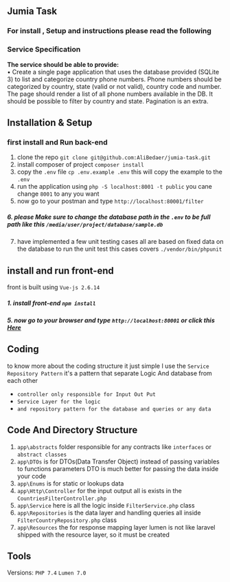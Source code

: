 ## Jumia Task

### For install , Setup and instructions please read the following 

### Service Specification
**The service should be able to provide:** <br/>
• Create a single page application that uses the database provided (SQLite 3) to list and
categorize country phone numbers.
Phone numbers should be categorized by country, state (valid or not valid), country code and
number.
The page should render a list of all phone numbers available in the DB. It should be possible to
filter by country and state. Pagination is an extra.<br/>


## Installation & Setup
### first install and Run back-end
 1. clone the repo `git clone git@github.com:AliBedaer/jumia-task.git`
 2. install composer of project `composer install`
 3. copy the `.env` file `cp .env.example .env` this will copy the example to the `.env`
 4. run the application using `php -S localhost:8001 -t public` you cane change `8001` to any you want
 5. now go to your postman and type `http://localhost:80001/filter`

##### 6. please Make sure to change the database path in the `.env` to be full path like this `/media/user/project/database/sample.db`

 7. have implemented a few unit testing cases all are based on fixed data on the database
to run the unit test this cases covers  `./vendor/bin/phpunit` 

## install and run front-end
front is built using `Vue-js 2.6.14`
##### 1. install front-end `npm install`
##### 5. now go to your browser and type `http://localhost:80001` or click this  [Here](http://localhost:80001)

## Coding
to know more about the coding structure it just simple I use the `Service Repository Pattern` it's a pattern that 
separate Logic And database from each other
- `controller only responsible for Input Out Put`
- `Service Layer for the logic`
- `and repository pattern for the database and queries or any data `

## Code And Directory Structure

 1. `app\abstracts` folder responsible for any contracts like `interfaces` or `abstract classes`
 2. `app\DTOs` is for DTOs(Data Transfer Object) instead of passing variables to functions parameters DTO is much better for passing the data inside your code
 3. `app\Enums` is for static or lookups data 
 4. `app\Http\Controller` for the input output all is exists in the  `CountriesFilterController.php`
 5. `app\Service` here is all the logic inside `FilterService.php` class   
 5. `app\Repositories` is the data layer and handling queries all inside `FilterCountryRepository.php` class
 6. `app\Resources` the for response mapping layer lumen is not like laravel shipped with the resource layer, so it must be created 

## Tools

Versions: `PHP 7.4` `Lumen 7.0`

